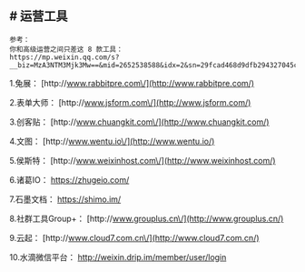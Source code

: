 ## \# 运营工具

```
参考：
你和高级运营之间只差这 8 款工具：
https://mp.weixin.qq.com/s?__biz=MzA3NTM3Mjk3Mw==&mid=2652538588&idx=2&sn=29fcad468d9dfb294327045c351bf293&scene=0&key=f5c31ae61525f82e12a1c3b266195a8df5834d0369b8912ecd55004f89afd14ed9f5017aa16f04973fa293c8ac5d608b&ascene=0&uin=MjcyMjQzMjU%3D&devicetype=iMac+Macmini7%2C1+OSX+OSX+10.11.4+build(15E65)&version=11020201&pass_ticket=KAbKwAftxX0PvLHubg%2FjgzXEe59Q7KrcWajszgKVFis%3D
```

1.兔展： [http:\/\/www.rabbitpre.com\/](http://www.rabbitpre.com/)

2.表单大师： [http:\/\/www.jsform.com\/](http://www.jsform.com/)

3.创客贴： [http:\/\/www.chuangkit.com\/](http://www.chuangkit.com/)

4.文图： [http:\/\/www.wentu.io\/](http://www.wentu.io/)

5.侯斯特： [http:\/\/www.weixinhost.com\/](http://www.weixinhost.com/)

6.诸葛IO： [https:\/\/zhugeio.com\/](https://zhugeio.com/)

7.石墨文档： [https:\/\/shimo.im\/](https://shimo.im/)

8.社群工具Group+： [http:\/\/www.grouplus.cn\/](http://www.grouplus.cn/)

9.云起： [http:\/\/www.cloud7.com.cn\/](http://www.cloud7.com.cn/)

10.水滴微信平台： [http:\/\/weixin.drip.im\/member\/user\/login](http://weixin.drip.im/member/user/login)

